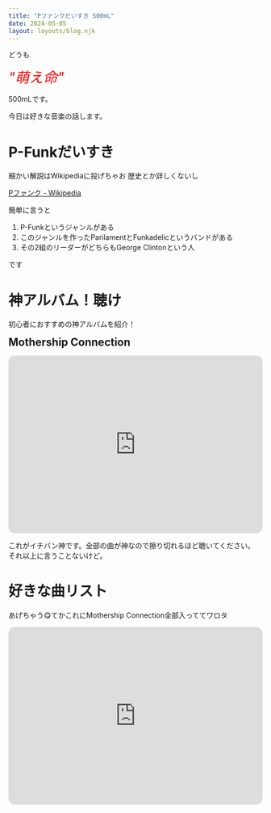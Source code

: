 ```yaml
---
title: "Pファンクだいすき 500mL"
date: 2024-05-05
layout: layouts/blog.njk
---
```

<p>どうも</p>

<p><span style="font-size: 200%"><em><span style="color: #ff0000">"萌え命"</span></em></span></p>

<p>500mLです。</p>

<p>今日は好きな音楽の話します。</p>

<h1>P-Funkだいすき</h1>

<p>細かい解説はWikipediaに投げちゃお 歴史とか詳しくないし</p>

<p><a href="https://ja.wikipedia.org/wiki/P%E3%83%95%E3%82%A1%E3%83%B3%E3%82%AF">P&#x30D5;&#x30A1;&#x30F3;&#x30AF; - Wikipedia</a></p>

<p>簡単に言うと</p>

<ol>
<li>P-Funkというジャンルがある</li>
<li>このジャンルを作ったParilamentとFunkadelicというバンドがある</li>
<li>その2組のリーダーがどちらもGeorge Clintonという人</li>
</ol>


<p>です</p>

<h1>神アルバム！聴け</h1>

<p>初心者におすすめの神アルバムを紹介！</p>

<p><span style="font-size: 150%"><strong>Mothership Connection</strong></span></p>

<p><iframe style="border-radius: 12px" width="100%" height="352" title="Spotify Embed: Mothership Connection" frameborder="0" allowfullscreen allow="autoplay; clipboard-write; encrypted-media; fullscreen; picture-in-picture" loading="lazy" src="https://open.spotify.com/embed/album/4q1HNSka8CzuLvC8ydcsD2?utm_source=oembed"></iframe></p>

<p>これがイチバン神です。全部の曲が神なので擦り切れるほど聴いてください。
それ以上に言うことないけど。</p>

<h1>好きな曲リスト</h1>

<p>あげちゃう😋てかこれにMothership Connection全部入っててワロタ</p>

<p><iframe style="border-radius: 12px" width="100%" height="352" title="Spotify Embed: 好きなP-Funk" frameborder="0" allowfullscreen allow="autoplay; clipboard-write; encrypted-media; fullscreen; picture-in-picture" loading="lazy" src="https://open.spotify.com/embed/playlist/7dK21SLL8CwdAOPbMtqcqU?utm_source=oembed"></iframe></p>